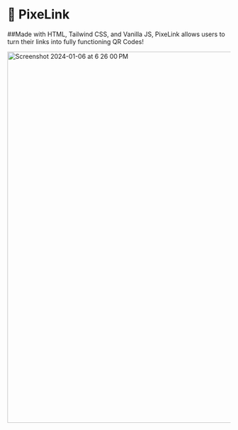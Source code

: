# 🔗 PixeLink
##Made with HTML, Tailwind CSS, and Vanilla JS, PixeLink allows users to turn their links into fully functioning QR Codes!

<img width="837" alt="Screenshot 2024-01-06 at 6 26 00 PM" src="https://github.com/YonatanTussa/PixeLink/assets/140031110/3b07cc6d-25b0-479b-a0b0-28236b30218f">

